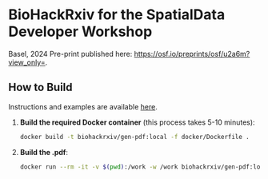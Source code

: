 # BioHackRxiv for the SpatialData Developer Workshop
Basel, 2024
Pre-print published here: https://osf.io/preprints/osf/u2a6m?view_only=.

## How to Build

Instructions and examples are available [here](https://github.com/biohackrxiv/bhxiv-gen-pdf/).

1. **Build the required Docker container** (this process takes 5-10 minutes):
   ```bash
   docker build -t biohackrxiv/gen-pdf:local -f docker/Dockerfile .
   ```

2. **Build the .pdf**:
   ```bash
   docker run --rm -it -v $(pwd):/work -w /work biohackrxiv/gen-pdf:local gen-pdf .
   ```
